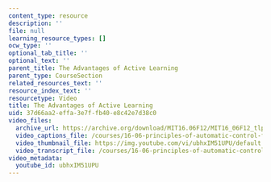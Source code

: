 ```yaml
---
content_type: resource
description: ''
file: null
learning_resource_types: []
ocw_type: ''
optional_tab_title: ''
optional_text: ''
parent_title: The Advantages of Active Learning
parent_type: CourseSection
related_resources_text: ''
resource_index_text: ''
resourcetype: Video
title: The Advantages of Active Learning
uid: 37d66aa2-effa-3e7f-fb40-e8c42e7d38c0
video_files:
  archive_url: https://archive.org/download/MIT16.06F12/MIT16_06F12_tlp3_final_300k.mp4
  video_captions_file: /courses/16-06-principles-of-automatic-control-fall-2012/476d305cf8ae527288652f725304ef98_ubhxIM51UPU.vtt
  video_thumbnail_file: https://img.youtube.com/vi/ubhxIM51UPU/default.jpg
  video_transcript_file: /courses/16-06-principles-of-automatic-control-fall-2012/1058710543bc873847c1896fb4c2a9ac_ubhxIM51UPU.pdf
video_metadata:
  youtube_id: ubhxIM51UPU
---
```

